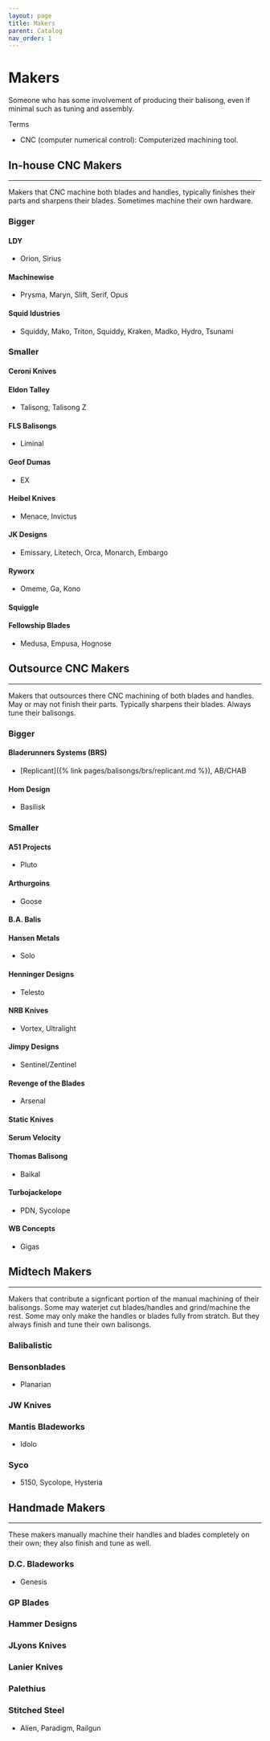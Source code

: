```yaml
---
layout: page
title: Makers
parent: Catalog
nav_order: 1
---
```

# Makers

Someone who has some involvement of producing their balisong, even if minimal such as tuning and assembly.

Terms
- CNC (computer numerical control): Computerized machining tool.

## In-house CNC Makers
---
Makers that CNC machine both blades and handles, typically finishes their parts and sharpens their blades. Sometimes machine their own hardware.

### Bigger
#### LDY
- Orion, Sirius

#### Machinewise
- Prysma, Maryn, Slift, Serif, Opus

#### Squid Idustries
- Squiddy, Mako, Triton, Squiddy, Kraken, Madko, Hydro, Tsunami

### Smaller
#### Ceroni Knives

#### Eldon Talley
- Talisong, Talisong Z

#### FLS Balisongs
- Liminal

#### Geof Dumas
- EX

#### Heibel Knives
- Menace, Invictus

#### JK Designs
- Emissary, Litetech, Orca, Monarch, Embargo

#### Ryworx
- Omeme, Ga, Kono

#### Squiggle

#### Fellowship Blades
- Medusa, Empusa, Hognose

## Outsource CNC Makers
---
Makers that outsources there CNC machining of both blades and handles. May or may not finish their parts. Typically sharpens their blades. Always tune their balisongs.

### Bigger

#### Bladerunners Systems (BRS)
- [Replicant]({% link pages/balisongs/brs/replicant.md %}), AB/CHAB

#### Hom Design
- Basilisk

### Smaller

#### A51 Projects 
 - Pluto

#### Arthurgoins
 - Goose

#### B.A. Balis

#### Hansen Metals
 - Solo

#### Henninger Designs
- Telesto

#### NRB Knives
- Vortex, Ultralight

#### Jimpy Designs
- Sentinel/Zentinel

#### Revenge of the Blades
- Arsenal

#### Static Knives

#### Serum Velocity

#### Thomas Balisong
- Baikal

#### Turbojackelope
- PDN, Sycolope

#### WB Concepts
 - Gigas

## Midtech Makers
---
Makers that contribute a signficant portion of the manual machining of their balisongs. Some may waterjet cut blades/handles and grind/machine the rest. Some may only make the handles or blades fully from stratch. But they always finish and tune their own balisongs.

### Balibalistic

### Bensonblades
- Planarian

### JW Knives

### Mantis Bladeworks
- Idolo

### Syco
- 5150, Sycolope, Hysteria

## Handmade Makers
---
These makers manually machine their handles and blades completely on their own; they also finish and tune as well.

### D.C. Bladeworks
- Genesis

### GP Blades

### Hammer Designs

### JLyons Knives

### Lanier Knives

### Palethius

### Stitched Steel
- Alien, Paradigm, Railgun